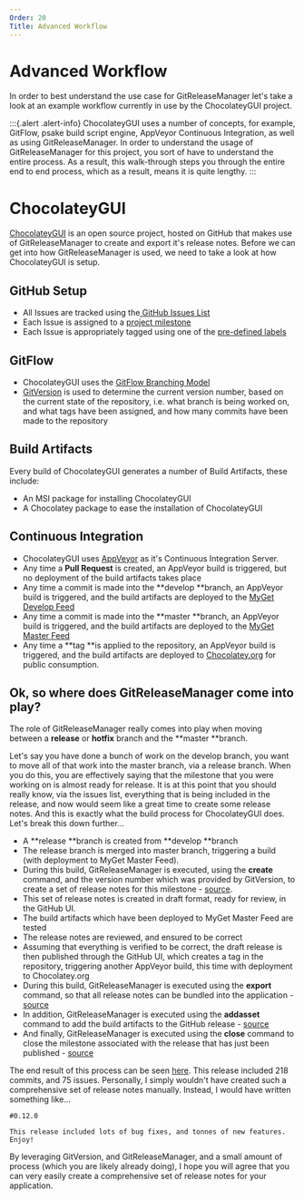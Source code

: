 ```yaml
---
Order: 20
Title: Advanced Workflow
---
```


# Advanced Workflow

In order to best understand the use case for GitReleaseManager let's take a look at an example workflow currently in use by the ChocolateyGUI project.

:::{.alert .alert-info}
ChocolateyGUI uses a number of concepts, for example, GitFlow, psake build script engine, AppVeyor Continuous Integration, as well as using GitReleaseManager.  In order to understand the usage of GitReleaseManager for this project, you sort of have to understand the entire process.  As a result, this walk-through steps you through the entire end to end process, which as a result, means it is quite lengthy.
:::

# ChocolateyGUI
[ChocolateyGUI](https://github.com/chocolatey/ChocolateyGUI) is an open source project, hosted on GitHub that makes use of GitReleaseManager to create and export it's release notes.  Before we can get into how GitReleaseManager is used, we need to take a look at how ChocolateyGUI is setup.

## GitHub Setup
  * All Issues are tracked using the[ GitHub Issues List](https://github.com/chocolatey/ChocolateyGUI/issues)
  * Each Issue is assigned to a [project milestone](https://github.com/chocolatey/ChocolateyGUI/milestones)
  * Each Issue is appropriately tagged using one of the [pre-defined labels](https://github.com/chocolatey/ChocolateyGUI/labels)

## GitFlow
  * ChocolateyGUI uses the [GitFlow Branching Model](http://nvie.com/posts/a-successful-git-branching-model/)
  * [GitVersion](https://github.com/ParticularLabs/GitVersion) is used to determine the current version number, based on the current state of the repository, i.e. what branch is being worked on, and what tags have been assigned, and how many commits have been made to the repository

## Build Artifacts
Every build of ChocolateyGUI generates a number of Build Artifacts, these include:
  * An MSI package for installing ChocolateyGUI
  * A Chocolatey package to ease the installation of ChocolateyGUI

## Continuous Integration

  * ChocolateyGUI uses [AppVeyor](http://www.appveyor.com/) as it's Continuous Integration Server.
  * Any time a **Pull Request** is created, an AppVeyor build is triggered, but no deployment of the build artifacts takes place
  * Any time a commit is made into the **develop **branch, an AppVeyor build is triggered, and the build artifacts are deployed to the [MyGet Develop Feed](https://www.myget.org/feed/Packages/ghrm_develop)
  * Any time a commit is made into the **master **branch, an AppVeyor build is triggered, and the build artifacts are deployed to the [MyGet Master Feed](https://www.myget.org/feed/Packages/ghrm_master)
  * Any time a **tag **is applied to the repository, an AppVeyor build is triggered, and the build artifacts are deployed to [Chocolatey.org](https://chocolatey.org/) for public consumption.

## Ok, so where does GitReleaseManager come into play?

The role of GitReleaseManager really comes into play when moving between a **release** or **hotfix** branch and the **master **branch.

Let's say you have done a bunch of work on the develop branch, you want to move all of that work into the master branch, via a release branch.  When you do this, you are effectively saying that the milestone that you were working on is almost ready for release.  It is at this point that you should really know, via the issues list, everything that is being included in the release, and now would seem like a great time to create some release notes.  And this is exactly what the build process for ChocolateyGUI does.  Let's break this down further...

  * A **release **branch is created from **develop **branch
  * The release branch is merged into master branch, triggering a build (with deployment to MyGet Master Feed).
  * During this build, GitReleaseManager is executed, using the **create** command, and the version number which was provided by GitVersion, to create a set of release notes for this milestone - [source](https://github.com/chocolatey/ChocolateyGUI/blob/09b78495ebc9d334fedf351b021fd7e215c5cf87/BuildScripts/default.ps1#L687).
  * This set of release notes is created in draft format, ready for review, in the GitHub UI.
  * The build artifacts which have been deployed to MyGet Master Feed are tested
  * The release notes are reviewed, and ensured to be correct
  * Assuming that everything is verified to be correct, the draft release is then published through the GitHub UI, which creates a tag in the repository, triggering another AppVeyor build, this time with deployment to Chocolatey.org
  * During this build, GitReleaseManager is executed using the **export** command, so that all release notes can be bundled into the application - [source](https://github.com/chocolatey/ChocolateyGUI/blob/09b78495ebc9d334fedf351b021fd7e215c5cf87/BuildScripts/default.ps1#L707)
  * In addition, GitReleaseManager is executed using the **addasset** command to add the build artifacts to the GitHub release - [source](https://github.com/chocolatey/ChocolateyGUI/blob/09b78495ebc9d334fedf351b021fd7e215c5cf87/BuildScripts/default.ps1#L731)
  * And finally, GitReleaseManager is executed using the **close** command to close the milestone associated with the release that has just been published - [source](https://github.com/chocolatey/ChocolateyGUI/blob/09b78495ebc9d334fedf351b021fd7e215c5cf87/BuildScripts/default.ps1#L753)

The end result of this process can be seen [here](https://github.com/chocolatey/ChocolateyGUI/releases/tag/0.12.0).  This release included 218 commits, and 75 issues.  Personally, I simply wouldn't have created such a comprehensive set of release notes manually.  Instead, I would have written something like...

```
#0.12.0

This release included lots of bug fixes, and tonnes of new features.  Enjoy!
```

By leveraging GitVersion, and GitReleaseManager, and a small amount of process (which you are likely already doing), I hope you will agree that you can very easily create a comprehensive set of release notes for your application.
